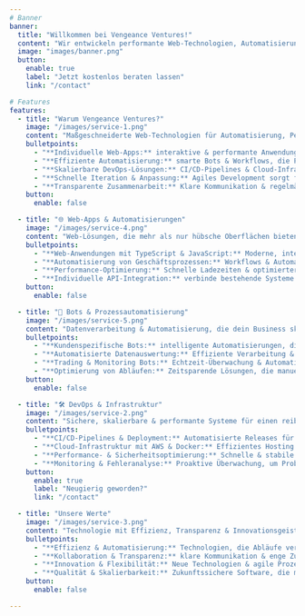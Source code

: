 ```yaml
---
# Banner
banner:
  title: "Willkommen bei Vengeance Ventures!"
  content: "Wir entwickeln performante Web-Technologien, Automatisierungen & DevOps-Lösungen mit TypeScript & JavaScript - with a vengeance ❤️"
  image: "images/banner.png"
  button:
    enable: true
    label: "Jetzt kostenlos beraten lassen"
    link: "/contact"

# Features
features:
  - title: "Warum Vengeance Ventures?"
    image: "/images/service-1.png"
    content: "Maßgeschneiderte Web-Technologien für Automatisierung, Performance & Skalierbarkeit."
    bulletpoints:
      - "**Individuelle Web-Apps:** interaktive & performante Anwendungen, die speziell auf deine Anforderungen zugeschnitten sind."
      - "**Effiziente Automatisierung:** smarte Bots & Workflows, die Prozesse optimieren und Zeit sparen."
      - "**Skalierbare DevOps-Lösungen:** CI/CD-Pipelines & Cloud-Infrastruktur, damit dein Produkt sicher & zuverlässig läuft."
      - "**Schnelle Iteration & Anpassung:** Agiles Development sorgt für eine flexible Umsetzung mit schnellen Ergebnissen."
      - "**Transparente Zusammenarbeit:** Klare Kommunikation & regelmäßige Updates."
    button:
      enable: false

  - title: "🌐 Web-Apps & Automatisierungen"
    image: "/images/service-4.png"
    content: "Web-Lösungen, die mehr als nur hübsche Oberflächen bieten."
    bulletpoints:
      - "**Web-Anwendungen mit TypeScript & JavaScript:** Moderne, interaktive Apps, die dein Business unterstützen."
      - "**Automatisierung von Geschäftsprozessen:** Workflows & Automatisierungen, die deine Arbeit erleichtern."
      - "**Performance-Optimierung:** Schnelle Ladezeiten & optimierter Code für eine reibungslose Nutzererfahrung."
      - "**Individuelle API-Integration:** verbinde bestehende Systeme und Datenquellen für nahtlose Abläufe."
    button:
      enable: false

  - title: "🤖 Bots & Prozessautomatisierung"
    image: "/images/service-5.png"
    content: "Datenverarbeitung & Automatisierung, die dein Business skalierbar machen."
    bulletpoints:
      - "**Kundenspezifische Bots:** intelligente Automatisierungen, die sich an deine Bedürfnisse anpassen."
      - "**Automatisierte Datenauswertung:** Effiziente Verarbeitung & Analyse von großen Datenmengen."
      - "**Trading & Monitoring Bots:** Echtzeit-Überwachung & Automatisierung, um Chancen schneller zu erkennen."
      - "**Optimierung von Abläufen:** Zeitsparende Lösungen, die manuelle Prozesse ersetzen."
    button:
      enable: false

  - title: "🛠️ DevOps & Infrastruktur"
    image: "/images/service-2.png"
    content: "Sichere, skalierbare & performante Systeme für einen reibungslosen Betrieb."
    bulletpoints:
      - "**CI/CD-Pipelines & Deployment:** Automatisierte Releases für eine fehlerfreie Auslieferung."
      - "**Cloud-Infrastruktur mit AWS & Docker:** Effizientes Hosting & Skalierung mit modernen Technologien."
      - "**Performance- & Sicherheitsoptimierung:** Schnelle & stabile Systeme, die standhalten."
      - "**Monitoring & Fehleranalyse:** Proaktive Überwachung, um Probleme frühzeitig zu erkennen."
    button:
      enable: true
      label: "Neugierig geworden?"
      link: "/contact"

  - title: "Unsere Werte"
    image: "/images/service-3.png"
    content: "Technologie mit Effizienz, Transparenz & Innovationsgeist."
    bulletpoints:
      - "**Effizienz & Automatisierung:** Technologien, die Abläufe vereinfachen & Zeit sparen."
      - "**Kollaboration & Transparenz:** klare Kommunikation & enge Zusammenarbeit, um die besten Ergebnisse zu liefern."
      - "**Innovation & Flexibilität:** Neue Technologien & agile Prozesse sorgen für nachhaltige Lösungen."
      - "**Qualität & Skalierbarkeit:** Zukunftssichere Software, die mit deinem Business wächst."
    button:
      enable: false

---
```

